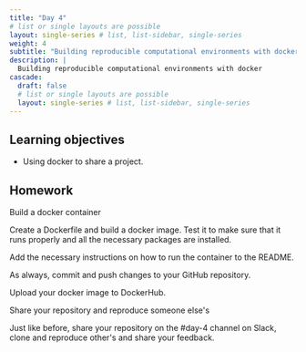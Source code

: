 ```yaml
---
title: "Day 4"
# list or single layouts are possible
layout: single-series # list, list-sidebar, single-series
weight: 4
subtitle: "Building reproducible computational environments with docker"
description: |
  Building reproducible computational environments with docker
cascade:
  draft: false
  # list or single layouts are possible
  layout: single-series # list, list-sidebar, single-series
---
```


## Learning objectives

-   Using docker to share a project.


## Homework



<div class = "activity">

Build a docker container

Create a Dockerfile and build a docker image.
Test it to make sure that it runs properly and all the necessary packages are installed.

Add the necessary instructions on how to run the container to the README.

As always, commit and push changes to your GitHub repository.

Upload your docker image to DockerHub.

</div>


<div class = "activity">

Share your repository and reproduce someone else's

Just like before, share your repository on the #day-4 channel on Slack, clone and reproduce other's and share your feedback.

</div>

